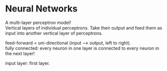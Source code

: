 # Neural Networks

A multi-layer perceptron model!  
Vertical layers of individual perceptrons.
Take their output and feed them as input into another vertical layer of perceptrons.  

feed-forward = uni-directional (input --> output, left to right).  
fully connected: every neuron in one layer is connected to every neuron in the next layer!  

input layer: first layer.


